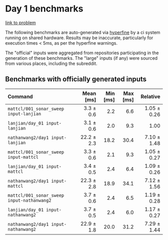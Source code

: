 # Day 1 benchmarks

[link to problem](http://adventofcode.com/2021/day/1)

The following benchmarks are auto-generated via [hyperfine](https://github.com/sharkdp/hyperfine) by a ci system running on shared hardware. Results may be inaccurate, particularly for execution times < 5ms, as per the hyperfine warnings.

The "official" inputs were aggregated from repositories participating in the generation of these benchmarks. The "large" inputs (if any) were sourced from various places, including the subreddit.

## Benchmarks with officially generated inputs
| Command | Mean [ms] | Min [ms] | Max [ms] | Relative |
|:---|---:|---:|---:|---:|
| `mattcl/001_sonar_sweep input-lanjian` | 3.3 ± 0.6 | 2.2 | 6.6 | 1.05 ± 0.26 |
| `lanjian/day_01 input-lanjian` | 3.1 ± 0.6 | 2.0 | 9.3 | 1.00 |
| `nathanwang2/day1 input-lanjian` | 22.2 ± 2.3 | 18.2 | 30.4 | 7.10 ± 1.48 |
| `mattcl/001_sonar_sweep input-mattcl` | 3.3 ± 0.6 | 2.1 | 9.3 | 1.05 ± 0.27 |
| `lanjian/day_01 input-mattcl` | 3.4 ± 0.5 | 2.4 | 6.4 | 1.09 ± 0.26 |
| `nathanwang2/day1 input-mattcl` | 22.3 ± 2.8 | 18.9 | 34.1 | 7.12 ± 1.56 |
| `mattcl/001_sonar_sweep input-nathanwang2` | 3.7 ± 0.6 | 2.4 | 6.5 | 1.19 ± 0.28 |
| `lanjian/day_01 input-nathanwang2` | 3.7 ± 0.5 | 2.4 | 6.0 | 1.17 ± 0.27 |
| `nathanwang2/day1 input-nathanwang2` | 22.9 ± 1.8 | 20.0 | 31.2 | 7.29 ± 1.44 |
